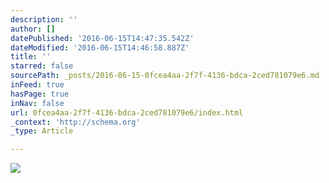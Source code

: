 ```yaml
---
description: ''
author: []
datePublished: '2016-06-15T14:47:35.542Z'
dateModified: '2016-06-15T14:46:58.887Z'
title: ''
starred: false
sourcePath: _posts/2016-06-15-0fcea4aa-2f7f-4136-bdca-2ced781079e6.md
inFeed: true
hasPage: true
inNav: false
url: 0fcea4aa-2f7f-4136-bdca-2ced781079e6/index.html
_context: 'http://schema.org'
_type: Article

---
```

![](https://the-grid-user-content.s3-us-west-2.amazonaws.com/6e3bca46-77db-4cfc-a61c-a94f846b6d22.jpg)
